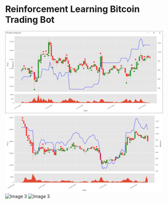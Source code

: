# Reinforcement Learning Bitcoin Trading Bot

![Image 1](https://raw.githubusercontent.com/Dream7-Kim/Bitcoin-trading-bot-with-RL/main/bot_2.png)
![Image 2](https://raw.githubusercontent.com/Dream7-Kim/Bitcoin-trading-bot-with-RL/main/bot_3.png)
![Image 3](https://github.com/Dream7-Kim/Bitcoin-trading-bot-with-RL/blob/main/RL-Bitcoin-trading-bot_5/IMAGES/gameplay.gif?raw=true)
![Image 3](https://github.com/Dream7-Kim/Bitcoin-trading-bot-with-RL/blob/main/RL-Bitcoin-trading-bot_7/IMAGES/gameplay.gif?raw=true)
